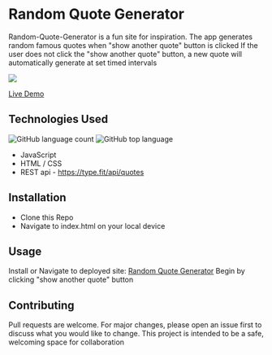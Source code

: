 # Random Quote Generator

Random-Quote-Generator is a fun site for inspiration. The app generates random famous quotes when "show another quote" button is clicked 
If the user does not click the "show another quote" button, a new quote will automatically generate at set timed intervals 
 
![](random-quote-generator.gif)
  
[Live Demo](https://kjablonski08.github.io/random-quote-generator/)

## Technologies Used 
![GitHub language count](https://img.shields.io/github/languages/count/KJablonski08/Random-quote-generator?style=for-the-badge)
![GitHub top language](https://img.shields.io/github/languages/top/KJablonski08/Random-quote-generator?style=for-the-badge)

- JavaScript 
- HTML / CSS
- REST api - https://type.fit/api/quotes

## Installation

- Clone this Repo
- Navigate to index.html on your local device 

## Usage

Install or Navigate to deployed site: [Random Quote Generator](https://kjablonski08.github.io/random-quote-generator/)
Begin by clicking "show another quote" button

## Contributing
Pull requests are welcome. For major changes, please open an issue first to discuss what you would like to change.
This project is intended to be a safe, welcoming space for collaboration

